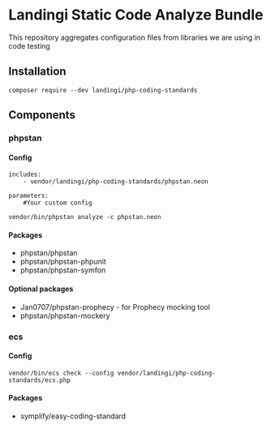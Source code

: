 # Landingi Static Code Analyze Bundle

This repository aggregates configuration files from libraries we are using in code testing

## Installation

`composer require --dev landingi/php-coding-standards`

## Components

### phpstan

#### Config
```neon
includes:
	- vendor/landingi/php-coding-standards/phpstan.neon

parameters:
    #Your custom config
```

`vendor/bin/phpstan analyze -c phpstan.neon`

#### Packages
* phpstan/phpstan
* phpstan/phpstan-phpunit
* phpstan/phpstan-symfon

#### Optional packages
* Jan0707/phpstan-prophecy - for Prophecy mocking tool
* phpstan/phpstan-mockery

### ecs

#### Config

`vendor/bin/ecs check --config vendor/landingi/php-coding-standards/ecs.php`

#### Packages
* symplify/easy-coding-standard
